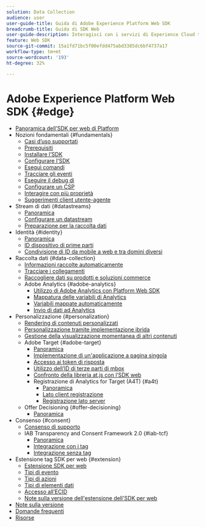 ```yaml
---
solution: Data Collection
audience: user
user-guide-title: Guida di Adobe Experience Platform Web SDK
breadcrumb-title: Guida di SDK Web
user-guide-description: Interagisci con i servizi di Experience Cloud tramite la rete Edge.
feature: Web SDK
source-git-commit: 15a1fd71bc5f00efdd475abd3385dc6bf4737a17
workflow-type: tm+mt
source-wordcount: '193'
ht-degree: 32%

---
```



# Adobe Experience Platform Web SDK {#edge}

* [Panoramica dell’SDK per web di Platform](home.md)
* Nozioni fondamentali {#fundamentals}
   * [Casi d’uso supportati](fundamentals/supported-use-cases.md)
   * [Prerequisiti](fundamentals/prerequisite.md)
   * [Installare l’SDK](fundamentals/installing-the-sdk.md)
   * [Configurare l&#39;SDK](fundamentals/configuring-the-sdk.md)
   * [Esegui comandi](fundamentals/executing-commands.md)
   * [Tracciare gli eventi](fundamentals/tracking-events.md)
   * [Eseguire il debug di](fundamentals/debugging.md)
   * [Configurare un CSP](fundamentals/configuring-a-csp.md)
   * [Interagire con più proprietà](fundamentals/interacting-with-multiple-properties.md)
   * [Suggerimenti client utente-agente](fundamentals/user-agent-client-hints.md)
* Stream di dati {#datastreams}
   * [Panoramica](./datastreams/overview.md)
   * [Configurare un datastream](./datastreams/configure.md)
   * [Preparazione per la raccolta dati](./datastreams/data-prep.md)
* Identità {#identity}
   * [Panoramica](identity/overview.md)
   * [ID dispositivo di prime parti](identity/first-party-device-ids.md)
   * [Condivisione di ID da mobile a web e tra domini diversi](identity/id-sharing.md)
* Raccolta dati {#data-collection}
   * [Informazioni raccolte automaticamente](data-collection/automatic-information.md)
   * [Tracciare i collegamenti](data-collection/track-links.md)
   * [Raccogliere dati su prodotti e soluzioni commerce](data-collection/collect-commerce-data.md)
   * Adobe Analytics {#adobe-analytics}
      * [Utilizzo di Adobe Analytics con Platform Web SDK](data-collection/adobe-analytics/analytics-overview.md)
      * [Mappatura delle variabili di Analytics](data-collection/adobe-analytics/manually-mapping-variables.md)
      * [Variabili mappate automaticamente](data-collection/adobe-analytics/automatically-mapped-vars.md)
      * [Invio di dati ad Analytics](data-collection/adobe-analytics/sending-data-to-analytics.md)
* Personalizzazione {#personalization}
   * [Rendering di contenuti personalizzati](personalization/rendering-personalization-content.md)
   * [Personalizzazione tramite implementazione ibrida](personalization/hybrid-personalization.md)
   * [Gestione della visualizzazione momentanea di altri contenuti](personalization/manage-flicker.md)
   * Adobe Target {#adobe-target}
      * [Panoramica](personalization/adobe-target/target-overview.md)
      * [Implementazione di un&#39;applicazione a pagina singola](personalization/adobe-target/spa-implementation.md)
      * [Accesso ai token di risposta](personalization/adobe-target/accessing-response-tokens.md)
      * [Utilizzo dell’ID di terze parti di mbox](personalization/adobe-target/using-mbox-3rdpartyid.md)
      * [Confronto della libreria at.js con l’SDK web](personalization/adobe-target/web-sdk-atjs-comparison.md)
      * Registrazione di Analytics for Target (A4T) {#a4t}
         * [Panoramica ](personalization/adobe-target/analytics-logging/overview.md)
         * [Lato client  registrazione](personalization/adobe-target/analytics-logging/client-side.md)
         * [Registrazione lato server](personalization/adobe-target/analytics-logging/server-side.md)
   * Offer Decisioning {#offer-decisioning}
      * [Panoramica](personalization/offer-decisioning/offer-decisioning-overview.md)
* Consenso {#consent}
   * [Consenso di supporto](consent/supporting-consent.md)
   * IAB Transparency and Consent Framework 2.0 {#iab-tcf}
      * [Panoramica](consent/iab-tcf/overview.md)
      * [Integrazione con i tag](consent/iab-tcf/with-launch.md)
      * [Integrazione senza tag](consent/iab-tcf/without-launch.md)
* Estensione tag SDK per web {#extension}
   * [Estensione SDK per web](extension/web-sdk-extension-configuration.md)
   * [Tipi di evento](extension/event-types.md)
   * [Tipi di azioni](extension/action-types.md)
   * [Tipi di elementi dati](extension/data-element-types.md)
   * [Accesso all’ECID](extension/accessing-the-ecid.md)
   * [Note sulla versione dell&#39;estensione dell&#39;SDK per web](extension/web-sdk-ext-release-notes.md)
* [Note sulla versione](release-notes.md)
* [Domande frequenti](web-sdk-faq.md)
* [Risorse](resources.md)
